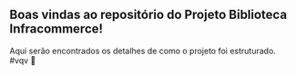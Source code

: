 ## Boas vindas ao repositório do Projeto Biblioteca Infracommerce!
Aqui serão encontrados os detalhes de como o projeto foi estruturado. #vqv 🚀
